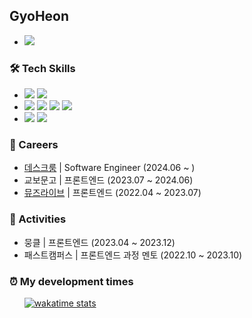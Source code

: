 <h2>GyoHeon</h2>

<ul>
  <li>
    <a href="https://www.gyoheon.com/resume">
      <img src="https://img.shields.io/badge/RESUME-018EF5?style=flat-square&logo=readme&logoColor=white" />
    </a>
  </li>
</ul>

<h3>🛠️ Tech Skills</h3>

<ul>
  <li>
    <img src="https://img.shields.io/badge/React-61DAFB?style=flat-square&logo=React&logoColor=black"/>
    <img src="https://img.shields.io/badge/Next.js-000000?style=flat-square&logo=Next.js&logoColor=white"/>
  </li>
  <li>
    <img src="https://img.shields.io/badge/Typescript-007acc?style=flat-square&logo=TypeScript&logoColor=white"/>
    <img src="https://img.shields.io/badge/Javascript-F7DF1E?style=flat-square&logo=JavaScript&logoColor=black"/>
    <img src="https://img.shields.io/badge/HTML-E34F26?style=flat-square&logo=HTML5&logoColor=white"/>
    <img src="https://img.shields.io/badge/CSS-1572B6?style=flat-square&logo=CSS3&logoColor=white"/>
  </li>
  <li>
    <img src="https://img.shields.io/badge/Git-F05032?style=flat-square&logo=Git&logoColor=white"/>
    <img src="https://img.shields.io/badge/Figma-F24E1E?style=flat-square&logo=Figma&logoColor=white"/>
  </li>
</ul>

<h3>🍄 Careers</h3>

* [데스크룸](https://www.deskroom.so) | Software Engineer (2024.06 ~ )
* 교보문고 | 프론트엔드 (2023.07 ~ 2024.06)
* [뮤즈라이브](https://kitbetter.com/community/kr/discover) | 프론트엔드 (2022.04 ~ 2023.07)

<h3>🚄 Activities</h3>

* 뭉클 | 프론트엔드 (2023.04 ~ 2023.12)
* 패스트캠퍼스 | 프론트엔드 과정 멘토 (2022.10 ~ 2023.10)

<h3>⏰ My development times</h3>

&nbsp;&nbsp;&nbsp;&nbsp;&nbsp;&nbsp;[![wakatime stats](https://github-readme-stats.vercel.app/api/wakatime?username=GyoHeon&layout=compact&theme=gruvbox&langs_count=8)](https://github.com/anuraghazra/github-readme-stats)
